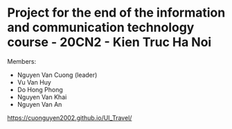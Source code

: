 # Project for the end of the information and communication technology course - 20CN2 - Kien Truc Ha Noi

Members:
  - Nguyen Van Cuong (leader)
  - Vu Van Huy
  - Do Hong Phong
  - Nguyen Van Khai
  - Nguyen Van An

https://cuonguyen2002.github.io/UI_Travel/
